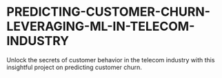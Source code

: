 # PREDICTING-CUSTOMER-CHURN-LEVERAGING-ML-IN-TELECOM-INDUSTRY
Unlock the secrets of customer behavior in the telecom industry with this insightful project on predicting customer churn.
